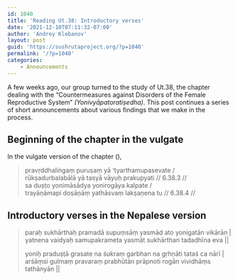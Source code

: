 ```yaml
---
id: 1040
title: 'Reading Ut.38: Introductory verses'
date: '2021-12-10T07:11:32-07:00'
author: 'Andrey Klebanov'
layout: post
guid: 'https://sushrutaproject.org/?p=1040'
permalink: '/?p=1040'
categories:
    - Announcements
---
```


A few weeks ago, our group turned to the study of Ut.38, the chapter dealing with the “Countermeasures against Disorders of the Female Reproductive System” *(Yonivyāpatoratiṣedha)*. This post continues a series of short announcements about various findings that we make in the process.

## Beginning of the chapter in the vulgate

In the vulgate version of the chapter (),

> pravṛddhaliṅgaṃ puruṣaṃ yā ‘tyarthamupasevate /  
> rūkṣadurbalabālā yā tasyā vāyuḥ prakupyati // 6.38.3 //  
> sa duṣṭo yonimāsādya yonirogāya kalpate /  
> trayāṇāmapi doṣāṇāṃ yathāsvaṃ lakṣaṇena tu // 6.38.4 //

## Introductory verses in the Nepalese version

> paraḥ sukhārthaḥ pramadā supuṃsāṃ yasmād ato yonigatān vikārān |   
> yatnena vaidyaḥ samupakrameta yasmāt sukhārthan tadadhīna eva ||
> 
> yoniḥ praduṣṭā grasate na śukraṃ garbhan na gṛhṇāti tataś ca nārī |  
> arśāṃsi gulmaṃ pravaraṃ prabhūtān prāpnoti rogān vividhāṃs tathānyān ||